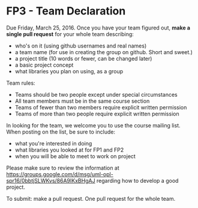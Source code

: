 # FP3 - Team Declaration
Due Friday, March 25, 2016.
Once you have your team figured out, **make a single pull request** for your whole team describing:
* who's on it (using github usernames and real names)
* a team name (for use in creating the group on github. Short and sweet.)
* a project title (10 words or fewer, can be changed later)
* a basic project concept
* what libraries you plan on using, as a group

Team rules:
* Teams should be two people except under special circumstances
* All team members must be in the same course section
* Teams of fewer than two members require explicit written permission
* Teams of more than two people require explicit written permission

In looking for the team, we welcome you to use the course mailing list.
When posting on the list, be sure to include:
* what you're interested in doing
* what libraries you looked at for FP1 and FP2
* when you will be able to meet to work on project

Please make sure to review the information at https://groups.google.com/d/msg/uml-opl-spr16/0bbtjSLWKvs/86A9IKxBHgAJ regarding how to develop a good project.

To submit: make a pull request. One pull request for the whole team.
